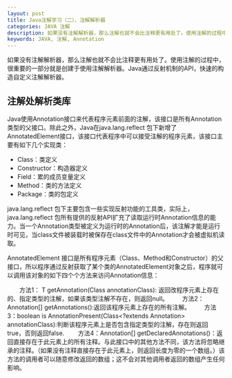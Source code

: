 ```yaml
---
layout: post
title: Java注解学习（二）、注解解析器
categories: JAVA 注解
description: 如果没有注解解析器，那么注解也就不会比注释更有用处了。使用注解的过程中，很重要的一部分就是创建于使用注解解析器。Java通过反射机制的API，快速的构造自定义注解解析器。
keywords: JAVA, 注解, Annotation
---
```


如果没有注解解析器，那么注解也就不会比注释更有用处了。使用注解的过程中，很重要的一部分就是创建于使用注解解析器。Java通过反射机制的API，快速的构造自定义注解解析器。

## 注解处解析类库
Java使用Annotation接口来代表程序元素前面的注解，该接口是所有Annotation类型的父接口。除此之外，Java在java.lang.reflect 包下新增了AnnotatedElement接口，该接口代表程序中可以接受注解的程序元素，该接口主要有如下几个实现类：

 - Class：类定义
 - Constructor：构造器定义
 - Field：累的成员变量定义
 - Method：类的方法定义
 - Package：类的包定义

java.lang.reflect 包下主要包含一些实现反射功能的工具类，实际上，java.lang.reflect 包所有提供的反射API扩充了读取运行时Annotation信息的能力。当一个Annotation类型被定义为运行时的Annotation后，该注解才能是运行时可见，当class文件被装载时被保存在class文件中的Annotation才会被虚拟机读取。

AnnotatedElement 接口是所有程序元素（Class、Method和Constructor）的父接口，所以程序通过反射获取了某个类的AnnotatedElement对象之后，程序就可以调用该对象的如下四个个方法来访问Annotation信息：

　　方法1：<T extends Annotation> T getAnnotation(Class<T> annotationClass): 返回改程序元素上存在的、指定类型的注解，如果该类型注解不存在，则返回null。
　　方法2：Annotation[] getAnnotations():返回该程序元素上存在的所有注解。
　　方法3：boolean is AnnotationPresent(Class<?extends Annotation> annotationClass):判断该程序元素上是否包含指定类型的注解，存在则返回true，否则返回false.
　　方法4：Annotation[] getDeclaredAnnotations()：返回直接存在于此元素上的所有注释。与此接口中的其他方法不同，该方法将忽略继承的注释。（如果没有注释直接存在于此元素上，则返回长度为零的一个数组。）该方法的调用者可以随意修改返回的数组；这不会对其他调用者返回的数组产生任何影响。
